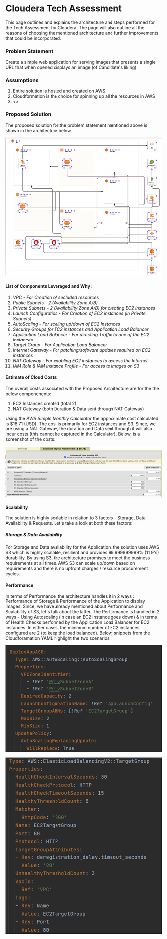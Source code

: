 # Cloudera Tech Assessment

This page outlines and explains the architecture and steps performed for the Tech Assessment for Cloudera. The page will also outline all the reasons of choosing the mentioned architecture and further improvements that could be incorporated.

### Problem Statement

Create a simple web application for serving images that presents a single URL that when opened displays an image (of Candidate's liking).

### Assumptions

1. Entire solution is hosted and created on AWS.
2. Cloudformation is the choice for spinning up all the resources in AWS
3. <>

### Proposed Solution

The proposed solution for the problem statement mentioned above is shown in the architecture below. <Add more text here>

![Solution Architecture](/images/Architecture.PNG)
  
#### List of Components Leveraged and Why :

1. *VPC - For Creation of secluded resources*
2. *Public Subnets - 2 (Availability Zone A/B)*
3. *Private Subnets - 2 (Availability Zone A/B) for creating EC2 instances*
4. *Launch Configuration - For Creation of EC2 instances (in Private Subnets)*
5. *AutoScaling - For scaling up/down of EC2 Instances*
6. *Security Groups for EC2 instances and Application Load Balancer*
7. *Application Load Balancer - For directing Traffic to one of the EC2 instances*
8. *Target Group - For Application Load Balancer*
9. *Internet Gateway - For patching/software updates required on EC2 instances*
10. *NAT Gateway - For enabling EC2 instances to access the Internet*
11. *IAM Role & IAM Instance Profile - For access to images on S3*

#### Estimate of Cloud Costs:

The overall costs associated with the Proposed Architecture are for the the below componenents:

1. EC2 Instances created (total 2)
2. NAT Gateway (both Duration & Data sent through NAT Gateway)

Using the *AWS Simple Monthly Calculator* the approximate cost calculated is $18.71 (USD). The cost is primarily for EC2 instances and S3. Since, we are using a NAT Gateway, the duration and Data sent through it will also incur costs (this cannot be captured in the Calculator). Below, is a screenshot of the costs:

![Solution Architecture](/images/Costs.PNG)


#### Scalability

The solution is highly scalable in relation to 3 factors - Storage, Data Availability & Requests. Let's take a look at both these factors:

##### Storage & Data Availability

For Storage and Data availability for the Application, the solution uses AWS S3 which is highly scalable, resilient and provides 99.999999999% (11 9's) durability. By using S3, the architecture promises to meet the business requirements at all times. AWS S3 can scale up/down based on requirements and there is no upfront charges / resource procurement cycles.

#### Performance

In terms of Performance, the architecture handles it in 2 ways : Performance of Storage & Performance of the Application to display images. Since, we have already mentioned about Performance and Scalability of S3, let's talk about the latter. The Performance is handled in 2 ways - Using Autoscaling (in case an EC2 instance goes down) & in terms of Health Checks performed by the Application Load Balancer for EC2 instances. In either cases, the minimum number of EC2 instances configured are 2 (to keep the load balanced). Below, snippets from the Cloudforamation YAML highlight the two scenarios :

![AutoScaling](/images/autoscaling.PNG)

![Health Checks](/images/healthcheck.PNG)







